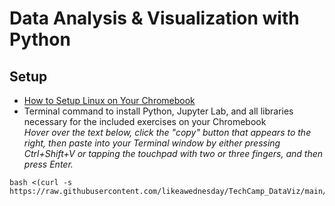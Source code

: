 # Data Analysis & Visualization with Python

## Setup
- [How to Setup Linux on Your Chromebook](resources/How_To_Setup_Linux_On_Chromebook.pdf)
- Terminal command to install Python, Jupyter Lab, and all libraries necessary for the included exercises on your Chromebook  
*Hover over the text below, click the "copy" button that appears to the right, then paste into your Terminal window by either pressing Ctrl+Shift+V or tapping the touchpad with two or three fingers, and then press Enter.*
```
bash <(curl -s https://raw.githubusercontent.com/likeawednesday/TechCamp_DataViz/main/lab/install.sh)
```

